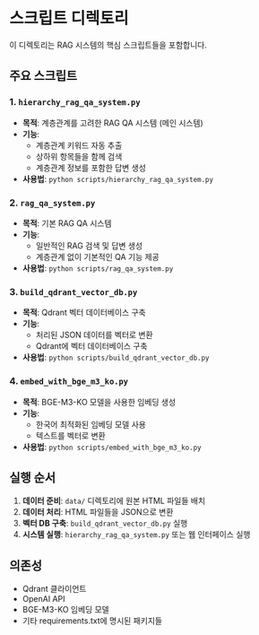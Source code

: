 # 스크립트 디렉토리

이 디렉토리는 RAG 시스템의 핵심 스크립트들을 포함합니다.

## 주요 스크립트

### 1. `hierarchy_rag_qa_system.py`
- **목적**: 계층관계를 고려한 RAG QA 시스템 (메인 시스템)
- **기능**: 
  - 계층관계 키워드 자동 추출
  - 상하위 항목들을 함께 검색
  - 계층관계 정보를 포함한 답변 생성
- **사용법**: `python scripts/hierarchy_rag_qa_system.py`

### 2. `rag_qa_system.py`
- **목적**: 기본 RAG QA 시스템
- **기능**: 
  - 일반적인 RAG 검색 및 답변 생성
  - 계층관계 없이 기본적인 QA 기능 제공
- **사용법**: `python scripts/rag_qa_system.py`

### 3. `build_qdrant_vector_db.py`
- **목적**: Qdrant 벡터 데이터베이스 구축
- **기능**: 
  - 처리된 JSON 데이터를 벡터로 변환
  - Qdrant에 벡터 데이터베이스 구축
- **사용법**: `python scripts/build_qdrant_vector_db.py`

### 4. `embed_with_bge_m3_ko.py`
- **목적**: BGE-M3-KO 모델을 사용한 임베딩 생성
- **기능**: 
  - 한국어 최적화된 임베딩 모델 사용
  - 텍스트를 벡터로 변환
- **사용법**: `python scripts/embed_with_bge_m3_ko.py`

## 실행 순서

1. **데이터 준비**: `data/` 디렉토리에 원본 HTML 파일들 배치
2. **데이터 처리**: HTML 파일들을 JSON으로 변환
3. **벡터 DB 구축**: `build_qdrant_vector_db.py` 실행
4. **시스템 실행**: `hierarchy_rag_qa_system.py` 또는 웹 인터페이스 실행

## 의존성

- Qdrant 클라이언트
- OpenAI API
- BGE-M3-KO 임베딩 모델
- 기타 requirements.txt에 명시된 패키지들

